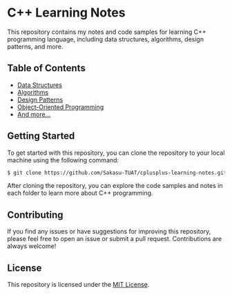 # C++ Learning Notes

This repository contains my notes and code samples for learning C++ programming language, including data structures, algorithms, design patterns, and more.

## Table of Contents

- [Data Structures](./data-structures)
- [Algorithms](./algorithms)
- [Design Patterns](./design-patterns)
- [Object-Oriented Programming](./object-oriented-programming)
- [And more...](./)

## Getting Started

To get started with this repository, you can clone the repository to your local machine using the following command:

```bash
$ git clone https://github.com/Sakasu-TUAT/cplusplus-learning-notes.git
```


After cloning the repository, you can explore the code samples and notes in each folder to learn more about C++ programming.

## Contributing

If you find any issues or have suggestions for improving this repository, please feel free to open an issue or submit a pull request. Contributions are always welcome!

## License

This repository is licensed under the [MIT License](LICENSE).


